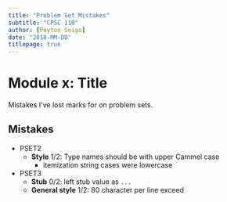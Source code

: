 ```yaml
---
title: "Problem Set Mistakes"
subtitle: "CPSC 110"
author: [Peyton Seigo]
date: "2018-MM-DD"
titlepage: true
---
```


# Module x: Title

Mistakes I've lost marks for on problem sets.

## Mistakes

- PSET2
    - **Style** 1/2: Type names should be with upper Cammel case
      - itemization string cases were lowercase
- PSET3
    - **Stub** 0/2: left stub value as `...`
    - **General style** 1/2: 80 character per line exceed
